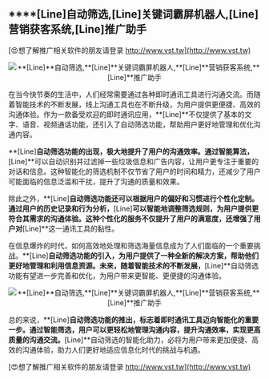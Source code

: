 ## ****[Line]**自动筛选,**[Line]**关键词霸屏机器人,**[Line]**营销获客系统,**[Line]**推广助手**

[😍想了解推广相关软件的朋友请登录 http://www.vst.tw](http://www.vst.tw)

 <center><img src="https://vst.tw/MP4/tuiguang/png/7.png" alt="**[Line]**自动筛选,**[Line]**关键词霸屏机器人,**[Line]**营销获客系统,**[Line]**推广助手"></center>

在当今快节奏的生活中，人们经常需要通过各种即时通讯工具进行沟通交流。而随着智能技术的不断发展，线上沟通工具也在不断升级，为用户提供更便捷、高效的沟通体验。作为一款备受欢迎的即时通讯应用，**[Line]**不仅提供了基本的文字、语音、视频通话功能，还引入了自动筛选功能，帮助用户更好地管理和优化沟通内容。

**[Line]**自动筛选功能的出现，极大地提升了用户的沟通效率。通过智能算法，**[Line]**可以自动识别并过滤掉一些垃圾信息和广告内容，让用户更专注于重要的对话和信息。这种智能化的筛选机制不仅节省了用户的时间和精力，还减少了用户可能面临的信息泛滥和干扰，提升了沟通的质量和效果。

除此之外，**[Line]**自动筛选功能还可以根据用户的偏好和习惯进行个性化定制。通过用户的历史记录和行为分析，**[Line]**可以智能地调整筛选规则，为用户提供更符合其需求的沟通体验。这种个性化的服务不仅提升了用户的满意度，还增强了用户对**[Line]**这一通讯工具的黏性。

在信息爆炸的时代，如何高效地处理和筛选海量信息成为了人们面临的一个重要挑战。**[Line]**自动筛选功能的引入，为用户提供了一种全新的解决方案，帮助他们更好地管理和利用信息资源。未来，随着智能技术的不断发展，**[Line]**自动筛选功能有望进一步完善和优化，为用户带来更智能、更便捷的沟通体验。

 <center><img src="https://vst.tw/MP4/tuiguang/png/3.png" alt="**[Line]**自动筛选,**[Line]**关键词霸屏机器人,**[Line]**营销获客系统,**[Line]**推广助手"></center>

总的来说，**[Line]**自动筛选功能的推出，标志着即时通讯工具迈向智能化的重要一步。通过智能筛选，用户可以更轻松地管理沟通内容，提升沟通效率，实现更高质量的沟通交流。**[Line]**自动筛选的智能化助力，必将为用户带来更加便捷、高效的沟通体验，助力人们更好地适应信息化时代的挑战与机遇。

[😍想了解推广相关软件的朋友请登录 http://www.vst.tw](http://www.vst.tw)



